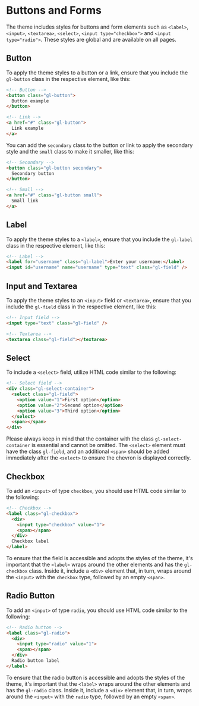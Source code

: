 # Buttons and Forms

The theme includes styles for buttons and form elements such as `<label>`, `<input>`, `<textarea>`, `<select>`, `<input type="checkbox">` and `<input type="radio">`. These styles are global and are available on all pages.

## Button

To apply the theme styles to a button or a link, ensure that you include the `gl-button` class in the respective element, like this:

```html
<!-- Button -->
<button class="gl-button">
  Button example
</button>

<!-- Link -->
<a href="#" class="gl-button">
  Link example
</a>
```

You can add the `secondary` class to the button or link to apply the secondary style and the `small` class to make it smaller, like this:

```html
<!-- Secondary -->
<button class="gl-button secondary">
  Secondary button
</button>

<!-- Small -->
<a href="#" class="gl-button small">
  Small link
</a>
```

## Label

To apply the theme styles to a `<label>`, ensure that you include the `gl-label` class in the respective element, like this:

```html
<!-- Label -->
<label for="username" class="gl-label">Enter your username:</label>
<input id="username" name="username" type="text" class="gl-field" />
```

## Input and Textarea

To apply the theme styles to an `<input>` field or `<textarea>`, ensure that you include the `gl-field` class in the respective element, like this:

```html
<!-- Input field -->
<input type="text" class="gl-field" />

<!-- Textarea -->
<textarea class="gl-field"></textarea>
```

## Select

To include a `<select>` field, utilize HTML code similar to the following:

```html
<!-- Select field -->
<div class="gl-select-container">
  <select class="gl-field">
    <option value="1">First option</option>
    <option value="2">Second option</option>
    <option value="3">Third option</option>
  </select>
  <span></span>
</div>
```

Please always keep in mind that the container with the class `gl-select-container` is essential and cannot be omitted. The `<select>` element must have the class `gl-field`, and an additional `<span>` should be added immediately after the `<select>` to ensure the chevron is displayed correctly.

## Checkbox

To add an `<input>` of type `checkbox`, you should use HTML code similar to the following:

```html
<!-- Checkbox -->
<label class="gl-checkbox">
  <div>
    <input type="checkbox" value="1">
    <span></span>
  </div>
  Checkbox label
</label>
```

To ensure that the field is accessible and adopts the styles of the theme, it's important that the `<label>` wraps around the other elements and has the `gl-checkbox` class. Inside it, include a `<div>` element that, in turn, wraps around the `<input>` with the `checkbox` type, followed by an empty `<span>`.

## Radio Button

To add an `<input>` of type `radio`, you should use HTML code similar to the following:

```html
<!-- Radio button -->
<label class="gl-radio">
  <div>
    <input type="radio" value="1">
    <span></span>
  </div>
  Radio button label
</label>
```

To ensure that the radio button is accessible and adopts the styles of the theme, it's important that the `<label>` wraps around the other elements and has the `gl-radio` class. Inside it, include a `<div>` element that, in turn, wraps around the `<input>` with the `radio` type, followed by an empty `<span>`.
